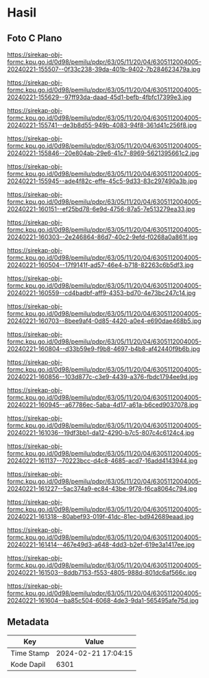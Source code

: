 # Hasil

## Foto C Plano

https://sirekap-obj-formc.kpu.go.id/0d98/pemilu/pdpr/63/05/11/20/04/6305112004005-20240221-155507--0f33c238-39da-401b-9402-7b284623479a.jpg

https://sirekap-obj-formc.kpu.go.id/0d98/pemilu/pdpr/63/05/11/20/04/6305112004005-20240221-155629--97ff93da-daad-45d1-befb-4fbfc17399e3.jpg

https://sirekap-obj-formc.kpu.go.id/0d98/pemilu/pdpr/63/05/11/20/04/6305112004005-20240221-155741--de3b8d55-949b-4083-94f8-361d41c256f8.jpg

https://sirekap-obj-formc.kpu.go.id/0d98/pemilu/pdpr/63/05/11/20/04/6305112004005-20240221-155846--20e804ab-29e6-41c7-8969-5621395661c2.jpg

https://sirekap-obj-formc.kpu.go.id/0d98/pemilu/pdpr/63/05/11/20/04/6305112004005-20240221-155945--ade4f82c-effe-45c5-9d33-83c297490a3b.jpg

https://sirekap-obj-formc.kpu.go.id/0d98/pemilu/pdpr/63/05/11/20/04/6305112004005-20240221-160151--ef25bd78-6e9d-4756-87a5-7e513279ea33.jpg

https://sirekap-obj-formc.kpu.go.id/0d98/pemilu/pdpr/63/05/11/20/04/6305112004005-20240221-160303--2e246864-86d7-40c2-9efd-f0268a0a861f.jpg

https://sirekap-obj-formc.kpu.go.id/0d98/pemilu/pdpr/63/05/11/20/04/6305112004005-20240221-160504--17f9141f-ad57-46e4-b718-82263c6b5df3.jpg

https://sirekap-obj-formc.kpu.go.id/0d98/pemilu/pdpr/63/05/11/20/04/6305112004005-20240221-160559--cd4badbf-aff9-4353-bd70-4e73bc247c14.jpg

https://sirekap-obj-formc.kpu.go.id/0d98/pemilu/pdpr/63/05/11/20/04/6305112004005-20240221-160703--8bee9af4-0d85-4420-a0e4-e690dae468b5.jpg

https://sirekap-obj-formc.kpu.go.id/0d98/pemilu/pdpr/63/05/11/20/04/6305112004005-20240221-160804--d33b59e9-f9b8-4697-b4b8-af42440f9b6b.jpg

https://sirekap-obj-formc.kpu.go.id/0d98/pemilu/pdpr/63/05/11/20/04/6305112004005-20240221-160856--103d877c-c3e9-4439-a376-fbdc1794ee9d.jpg

https://sirekap-obj-formc.kpu.go.id/0d98/pemilu/pdpr/63/05/11/20/04/6305112004005-20240221-160945--a67786ec-5aba-4d17-a61a-b6ced9037078.jpg

https://sirekap-obj-formc.kpu.go.id/0d98/pemilu/pdpr/63/05/11/20/04/6305112004005-20240221-161036--19df3bb1-da12-4290-b7c5-807c4c6124c4.jpg

https://sirekap-obj-formc.kpu.go.id/0d98/pemilu/pdpr/63/05/11/20/04/6305112004005-20240221-161137--70223bcc-d4c8-4685-acd7-16add4143944.jpg

https://sirekap-obj-formc.kpu.go.id/0d98/pemilu/pdpr/63/05/11/20/04/6305112004005-20240221-161227--5ac374a9-ec84-43be-9f78-f6ca8064c794.jpg

https://sirekap-obj-formc.kpu.go.id/0d98/pemilu/pdpr/63/05/11/20/04/6305112004005-20240221-161318--80abef93-019f-41dc-81ec-bd942689eaad.jpg

https://sirekap-obj-formc.kpu.go.id/0d98/pemilu/pdpr/63/05/11/20/04/6305112004005-20240221-161414--467e49d3-a648-4dd3-b2ef-619e3a1417ee.jpg

https://sirekap-obj-formc.kpu.go.id/0d98/pemilu/pdpr/63/05/11/20/04/6305112004005-20240221-161503--8ddb7153-f553-4805-988d-801dc6af566c.jpg

https://sirekap-obj-formc.kpu.go.id/0d98/pemilu/pdpr/63/05/11/20/04/6305112004005-20240221-161604--ba85c504-6068-4de3-9da1-565495afe75d.jpg


## Metadata

| Key        | Value               |
| ---------- | ------------------- |
| Time Stamp | 2024-02-21 17:04:15 |
| Kode Dapil | 6301                |



